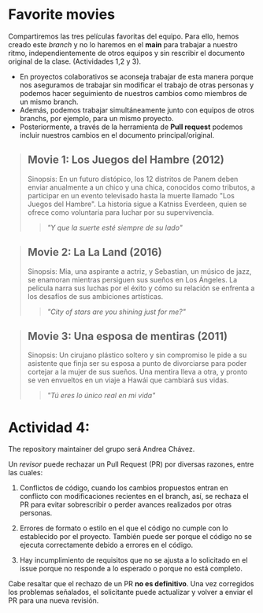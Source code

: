 # Favorite movies 
Compartiremos las tres películas favoritas del equipo. Para ello, hemos creado este *branch* y no lo haremos en el __main__ para trabajar a nuestro ritmo, independientemente de otros equipos y sin rescribir el documento original de la clase. (Actividades 1,2 y 3).

- En proyectos colaborativos se aconseja trabajar de esta manera porque nos aseguramos de trabajar sin modificar el trabajo de otras personas y podemos hacer seguimiento de nuestros cambios como miembros de un mismo branch.
- Además, podemos trabajar simultáneamente junto con equipos de otros branchs, por ejemplo, para un mismo proyecto.
- Posteriormente, a través de la herramienta de **Pull request** podemos incluir nuestros cambios en el documento principal/original.

> ## Movie 1: Los Juegos del Hambre (2012)
> Sinopsis: En un futuro distópico, los 12 distritos de Panem deben enviar anualmente a un chico y una chica, conocidos como tributos, a participar en un evento televisado hasta la muerte llamado "Los Juegos del Hambre". La historia sigue a Katniss Everdeen, quien se ofrece como voluntaria para luchar por su supervivencia.
>> _"Y que la suerte esté siempre de su lado"_


>## Movie 2: La La Land (2016)
> Sinopsis: Mia, una aspirante a actriz, y Sebastian, un músico de jazz, se enamoran mientras persiguen sus sueños en Los Ángeles. La película narra sus luchas por el éxito y cómo su relación se enfrenta a los desafíos de sus ambiciones artísticas.
>> _"City of stars are you shining just for me?"_


>## Movie 3: Una esposa de mentiras (2011)
> Sinopsis: Un cirujano plástico soltero y sin compromiso le pide a su asistente que finja ser su esposa a punto de divorciarse para poder cortejar a la mujer de sus sueños. Una mentira lleva a otra, y pronto se ven envueltos en un viaje a Hawái que cambiará sus vidas.
>> _"Tú eres lo único real en mi vida"_


# Actividad 4:
The repository maintainer del grupo será Andrea Chávez.

Un _revisor_ puede rechazar un Pull Request (PR) por diversas razones, entre las cuales:

1. Conflictos de código, cuando los cambios propuestos entran en conflicto con modificaciones recientes en el branch, así, se rechaza el PR para evitar sobrescribir o perder avances realizados por otras personas.

2. Errores de formato o estilo en el que el código no cumple con lo establecido por el proyecto. También puede ser porque el código no se ejecuta correctamente debido a errores en el código.

3. Hay incumplimiento de requisitos que no se ajusta a lo solicitado en el issue porque no responde a lo esperado o porque no está completo.

Cabe resaltar que el rechazo de un PR **no es definitivo**. Una vez corregidos los problemas señalados, el solicitante puede actualizar y volver a enviar el PR para una nueva revisión.
